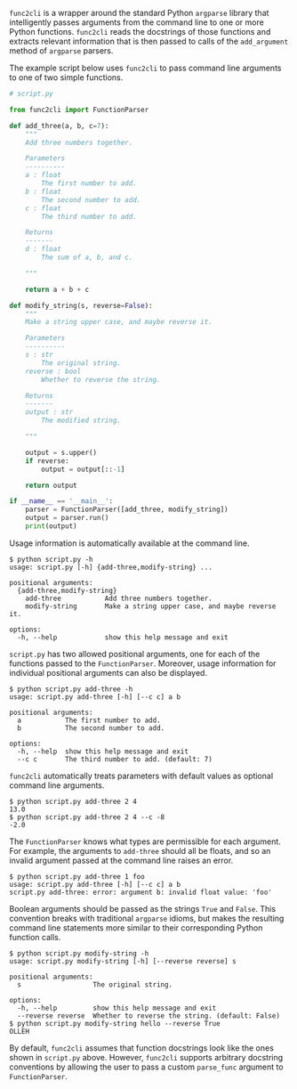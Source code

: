 `func2cli` is a wrapper around the standard Python `argparse` library that intelligently passes arguments from the command line to one or more Python functions. `func2cli` reads the docstrings of those functions and extracts relevant information that is then passed to calls of the `add_argument` method of `argparse` parsers.

The example script below uses `func2cli` to pass command line arguments to one of two simple functions.
```python
# script.py

from func2cli import FunctionParser

def add_three(a, b, c=7):
    """
    Add three numbers together.

    Parameters
    ----------
    a : float
        The first number to add.
    b : float
        The second number to add.
    c : float
        The third number to add.

    Returns
    -------
    d : float
        The sum of a, b, and c.

    """

    return a + b + c

def modify_string(s, reverse=False):
    """
    Make a string upper case, and maybe reverse it.

    Parameters
    ----------
    s : str
        The original string.
    reverse : bool
        Whether to reverse the string.

    Returns
    -------
    output : str
        The modified string.

    """

    output = s.upper()
    if reverse:
        output = output[::-1]

    return output

if __name__ == '__main__':
    parser = FunctionParser([add_three, modify_string])
    output = parser.run()
    print(output)
```
Usage information is automatically available at the command line.
```console
$ python script.py -h
usage: script.py [-h] {add-three,modify-string} ...

positional arguments:
  {add-three,modify-string}
    add-three           Add three numbers together.
    modify-string       Make a string upper case, and maybe reverse it.

options:
  -h, --help            show this help message and exit
```
`script.py` has two allowed positional arguments, one for each of the functions passed to the `FunctionParser`. Moreover, usage information for individual positional arguments can also be displayed.
```console
$ python script.py add-three -h
usage: script.py add-three [-h] [--c c] a b

positional arguments:
  a           The first number to add.
  b           The second number to add.

options:
  -h, --help  show this help message and exit
  --c c       The third number to add. (default: 7)
```
`func2cli` automatically treats parameters with default values as optional command line arguments.
```console
$ python script.py add-three 2 4
13.0
$ python script.py add-three 2 4 --c -8
-2.0
```
The `FunctionParser` knows what types are permissible for each argument. For example, the arguments to `add-three` should all be floats, and so an invalid argument passed at the command line raises an error.
```console
$ python script.py add-three 1 foo
usage: script.py add-three [-h] [--c c] a b
script.py add-three: error: argument b: invalid float value: 'foo'
```
Boolean arguments should be passed as the strings `True` and `False`. This convention breaks with traditional `argparse` idioms, but makes the resulting command line statements more similar to their corresponding Python function calls.
```console
$ python script.py modify-string -h
usage: script.py modify-string [-h] [--reverse reverse] s

positional arguments:
  s                  The original string.

options:
  -h, --help         show this help message and exit
  --reverse reverse  Whether to reverse the string. (default: False)
$ python script.py modify-string hello --reverse True
OLLEH
```
By default, `func2cli` assumes that function docstrings look like the ones shown in `script.py` above. However, `func2cli` supports arbitrary docstring conventions by allowing the user to pass a custom `parse_func` argument to `FunctionParser`.
